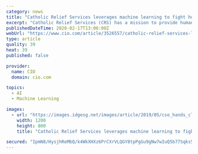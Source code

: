 ```yaml
---
category: news
title: "Catholic Relief Services leverages machine learning to fight hunger"
excerpt: "Catholic Relief Services (CRS) has a mission to provide humanitarian relief to people in the developing world. Since 2016, it has been using data collection and machine learning to help guide those efforts. CRS, established by the U.S. Conference of Catholic Bishops in 1943 to aid World War II refugees in Europe, is an international ..."
publishedDateTime: 2020-02-17T13:06:00Z
webUrl: "https://www.cio.com/article/3526557/catholic-relief-services-leverages-machine-learning-to-fight-hunger.html"
type: article
quality: 39
heat: 39
published: false

provider:
  name: CIO
  domain: cio.com

topics:
  - AI
  - Machine Learning

images:
  - url: "https://images.idgesg.net/images/article/2019/05/cso_hands_clasped_in_a_heart_shape_empathy_collaboration_teamwork_partnership_volunteerism_helping_hand_by_ilyast_gettyimages-1082454854_binary_background_by_violka08_gettyimages_3x2_2400x1600-100796442-large.3x2.jpg"
    width: 1200
    height: 800
    title: "Catholic Relief Services leverages machine learning to fight hunger"

secured: "IpmN8/HysjhReMbQ/k4WkXHXz6PrCXrVLQGY8tpPgGu9gNw7wIuQ5b77Sqks5ABe2evbP7E40eR6AKlsSMViic//qFVCi5J7i9SaWYuhljRAFlA7GZCZJNITvxmK3PTpTjRu5vRoYVqURtbG8UMF9MWakhQl5mVfwmvldaxbtieSpaeg31VUF3RVgRE5CE+OLEXFdAVmRlyGwXDL4j1lS7EHNBUiW0et+p96KFAM+raoiscUzUqgOFil2SW8P4/NzSZMUBJuP7tD75yBKggaAVZXzsPAasnafUYs9r/36NiBur8ciJ7ZTVD/Kf/8z3th;tvwo+5IFqIj9fF0eliDHrg=="
---
```



